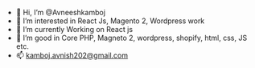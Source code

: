 - 👋 Hi, I’m @Avneeshkamboj
- 👀 I’m interested in React Js, Magento 2, Wordpress  work
- 🌱 I’m currently Working on React js
- 💞️ I’m good in Core PHP, Magneto 2, wordpress, shopify, html, css, JS etc.
- 📫 kamboj.avnish202@gmail.com

<!---
Avneeshkamboj/Avneeshkamboj is a ✨ special ✨ repository because its `README.md` (this file) appears on your GitHub profile.
You can click the Preview link to take a look at your changes.
--->
